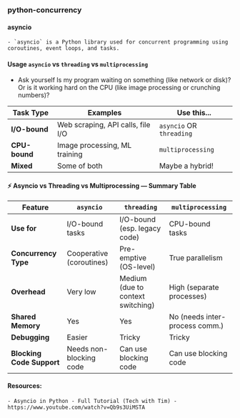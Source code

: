 ### python-concurrency

#### asyncio
    - `asyncio` is a Python library used for concurrent programming using coroutines, event loops, and tasks.





#### Usage `asyncio` vs `threading` vs `multiprocessing`

- Ask yourself
Is my program waiting on something (like network or disk)? Or is it working hard on the CPU (like image processing or crunching numbers)?

| **Task Type** | **Examples**                          | **Use this...**                              |
|---------------|---------------------------------------|----------------------------------------------|
| **I/O-bound** | Web scraping, API calls, file I/O     |  `asyncio` OR `threading`                    |
| **CPU-bound** | Image processing, ML training         | `multiprocessing`                            |
| **Mixed**     | Some of both                          | Maybe a hybrid!                              |



#### ⚡ Asyncio vs Threading vs Multiprocessing — Summary Table

| Feature                 | `asyncio`                          | `threading`                          | `multiprocessing`                     |
|-------------------------|------------------------------------|--------------------------------------|---------------------------------------|
| **Use for**             | I/O-bound tasks                    | I/O-bound (esp. legacy code)         | CPU-bound tasks                       |
| **Concurrency Type**    | Cooperative (coroutines)           | Pre-emptive (OS-level)               | True parallelism                      |
| **Overhead**            | Very low                           | Medium (due to context switching)    | High (separate processes)             |
| **Shared Memory**       | Yes                                | Yes                                  | No (needs inter-process comm.)        |
| **Debugging**           | Easier                             | Tricky                               | Tricky                                |
| **Blocking Code Support** | Needs non-blocking code           | Can use blocking code                | Can use blocking code                |






#### Resources:
    - Asyncio in Python - Full Tutorial (Tech with Tim) - https://www.youtube.com/watch?v=Qb9s3UiMSTA
 